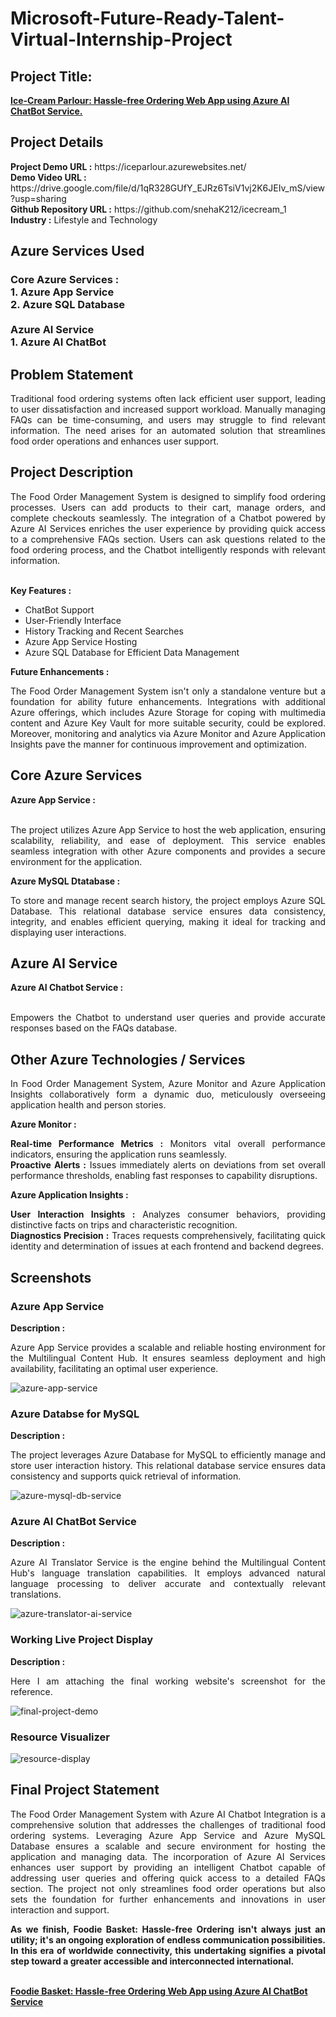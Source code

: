 <h1>Microsoft-Future-Ready-Talent-Virtual-Internship-Project</h1>
<h2>Project Title:</h2><b><a href="https://iceparlour.azurewebsites.net/">Ice-Cream Parlour: Hassle-free Ordering Web App using Azure AI ChatBot Service.</b></a>
<br>
<h2>Project Details</h2>
<b>Project Demo URL :</b> https://iceparlour.azurewebsites.net/ <br>
<b>Demo Video URL :</b> https://drive.google.com/file/d/1qR328GUfY_EJRz6TsiV1vj2K6JEIv_mS/view?usp=sharing <br>
<b>Github Repository URL :</b> https://github.com/snehaK212/icecream_1 <br>
<b>Industry :</b> Lifestyle and Technology<br>
<h2>Azure Services Used </h2>
<h3>
Core Azure Services : <br>
1. Azure App Service <br>
2. Azure SQL Database<br> <br>
Azure AI Service <br>
1. Azure AI ChatBot
</h3>
<h2>Problem Statement</h2>
<p align="justify">Traditional food ordering systems often lack efficient user support, leading to user dissatisfaction and increased support workload. Manually managing FAQs can be time-consuming, and users may struggle to find relevant information. The need arises for an automated solution that streamlines food order operations and enhances user support.</p>
<h2>Project Description</h2>
<p align="justify">The Food Order Management System is designed to simplify food ordering processes. Users can add products to their cart, manage orders, and complete checkouts seamlessly. The integration of a Chatbot powered by Azure AI Services enriches the user experience by providing quick access to a comprehensive FAQs section. Users can ask questions related to the food ordering process, and the Chatbot intelligently responds with relevant information.</p><br>
<b>Key Features :</b>
<ul>
    <li>ChatBot Support</li>
    <li>User-Friendly Interface</li>
    <li>History Tracking and Recent Searches</li>
    <li>Azure App Service Hosting</li>
    <li>Azure SQL Database for Efficient Data Management</li>
</ul>
<b>Future Enhancements :</b><br>
<p align="justify">The Food Order Management System isn't only a standalone venture but a foundation for ability future enhancements. Integrations with additional Azure offerings, which includes Azure Storage for coping with multimedia content and Azure Key Vault for more suitable security, could be explored. Moreover, monitoring and analytics via Azure Monitor and Azure Application Insights pave the manner for continuous improvement and optimization.</p>
<h2>Core Azure Services</h2>
<b>Azure App Service :</b><br><p align="justify"><br>The project utilizes Azure App Service to host the web application, ensuring scalability, reliability, and ease of deployment. This service enables seamless integration with other Azure components and provides a secure environment for the application.</p>

<b>Azure MySQL Dtatabase :</b><br><p align="justify">To store and manage recent search history, the project employs Azure SQL Database. This relational database service ensures data consistency, integrity, and enables efficient querying, making it ideal for tracking and displaying user interactions.</p>
<h2>Azure AI Service</h2>
<b>Azure AI Chatbot Service :</b><br><br><p align="justify">Empowers the Chatbot to understand user queries and provide accurate responses based on the FAQs database.</p>
<h2>Other Azure Technologies / Services</h2>
<p align="justify">In Food Order Management System, Azure Monitor and Azure Application Insights collaboratively form a dynamic duo, meticulously overseeing application health and person stories.</p>

<b>Azure Monitor :</b><p align="justify"><b>Real-time Performance Metrics :</b> Monitors vital overall performance indicators, ensuring the application runs seamlessly.<br>
<b>Proactive Alerts :</b> Issues immediately alerts on deviations from set overall performance thresholds, enabling fast responses to capability disruptions.</p>
<b>Azure Application Insights :</b><p align="justify">
<b>User Interaction Insights :</b> Analyzes consumer behaviors, providing distinctive facts on trips and characteristic recognition.<br>
<b>Diagnostics Precision :</b> Traces requests comprehensively, facilitating quick identity and determination of issues at each frontend and backend degrees.

<h2>Screenshots</h2>
<h3>Azure App Service</h3>
<b>Description :</b><p align="justify">Azure App Service provides a scalable and reliable hosting environment for the Multilingual Content Hub. It ensures seamless deployment and high availability, facilitating an optimal user experience.</p>
<img src="https://github.com/snehaK212/icecream_1/blob/main/Screenshots/appservice.png" alt="azure-app-service"></img><br>
<h3>Azure Databse for MySQL</h3>
<b>Description :</b><p align="justify"> The project leverages Azure Database for MySQL to efficiently manage and store user interaction history. This relational database service ensures data consistency and supports quick retrieval of information.</p>
<img src="https://github.com/snehaK212/icecream_1/blob/main/Screenshots/database.png" alt="azure-mysql-db-service"></img><br>
<h3>Azure AI ChatBot Service</h3>
<b>Description :</b><p align="justify">Azure AI Translator Service is the engine behind the Multilingual Content Hub's language translation capabilities. It employs advanced natural language processing to deliver accurate and contextually relevant translations.</p>
<img src="https://github.com/snehaK212/icecream_1/blob/main/Screenshots/chatbot.png" alt="azure-translator-ai-service"></img><br>
<h3>Working Live Project Display</h3>
<b>Description :</b><p align="justify">Here I am attaching the final working website's screenshot for the reference.</p>
<img src="https://github.com/Manisha-Mane01/foodie_Basket/blob/main/Screenshots/project.png" alt="final-project-demo"></img>

<h3>Resource Visualizer</h3>
<img src="https://github.com/snehaK212/icecream_1/blob/main/Screenshots/visualizer.png" alt="resource-display"></img>

<h2>Final Project Statement</h2>
<p align="justify">
The Food Order Management System with Azure AI Chatbot Integration is a comprehensive solution that addresses the challenges of traditional food ordering systems. Leveraging Azure App Service and Azure MySQL Database ensures a scalable and secure environment for hosting the application and managing data. The incorporation of Azure AI Services enhances user support by providing an intelligent Chatbot capable of addressing user queries and offering quick access to a detailed FAQs section. The project not only streamlines food order operations but also sets the foundation for further enhancements and innovations in user interaction and support.
</p>
<p align="justify">
<b>As we finish, Foodie Basket: Hassle-free Ordering isn't always just an utility; it's an ongoing exploration of endless communication possibilities. In this era of worldwide connectivity, this undertaking signifies a pivotal step toward a greater accessible and interconnected international.</b>
</p> <br>
</h2><b><a href="https://iceparlour.azurewebsites.net/">Foodie Basket: Hassle-free Ordering Web App using Azure AI ChatBot Service</b></a>

